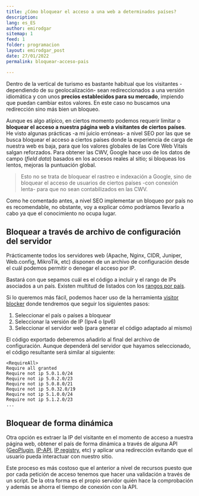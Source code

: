 ```yaml
---
title: ¿Cómo bloquear el acceso a una web a determinados países?
description: 
lang: es_ES
author: emirodgar
sitemap: 1
feed: 1
folder: programacion
layout: emirodgar_post
date: 27/01/2022
permalink: bloquear-acceso-pais

---
```


Dentro de la vertical de turismo es bastante habitual que los visitantes -dependiendo de su geolocalización- sean redireccionados a una versión idiomática y con unos **precios establecidos para su mercado**, impiendo que puedan cambiar estos valores. En este caso no buscamos una redirección sino más bien un bloqueo. 

Aunque es algo atípico, en ciertos momento podemos requerir limitar o **bloquear el acceso a nuestra página web a visitantes de ciertos países**. He visto algunas prácticas -a mi juicio erróneas- a nivel SEO por las que se busca bloquear el acceso a ciertos países donde la experiencia de carga de nuestra web es baja, para que los valores globales de las Core Web Vitals salgan reforzados. Para obtener las CWV, Google hace uso de los datos de campo (*field data*) basados en los accesos reales al sitio; si bloqueas los lentos, mejoras la puntuación global.

> Esto no se trata de bloquear el rastreo e indexación a Google, sino de bloquear el acceso de usuarios de ciertos países -con conexión lenta- para que no sean contabilizados en las CWV. 

Como he comentado antes, a nivel SEO implementar un bloqueo por país no es recomendable, no obstante, voy a explicar cómo podríamos llevarlo a cabo ya que el conocimiento no ocupa lugar.

## Bloquear a través de archivo de configuración del servidor

Prácticamente todos los servidores web (Apache, Nginx, CIDR, Juniper, Web.config, MikroTik, etc) disponen de un archivo de configuración desde el cuál podemos permitir o denegar el acceso por IP. 

Bastará con que sepamos cuál es el código a incluir y el rango de IPs asociados a un país. Existen multitud de listados con los [rangos por país](https://lite.ip2location.com/spain-ip-address-ranges). 

Si lo queremos más fácil, podemos hacer uso de la herramienta [visitor blocker](https://www.ip2location.com/free/visitor-blocker) donde tendremos que seguir los siguientes pasos:

1. Seleccionar el país o países a bloquear
2. Seleccionar la versión de IP (Ipv4 o Ipv6)
3. Seleccionar el servidor web (para generar el código adaptado al mismo)

El código exportado deberemos añadirlo al final del archivo de configuración.
Aunque dependerá del servidor que hayamos seleccionado, el código resultante será similar al siguiente:

    <RequireAll>
    Require all granted
    Require not ip 5.0.1.0/24
    Require not ip 5.0.2.0/23
    Require not ip 5.0.8.0/21
    Require not ip 5.0.32.0/19
    Require not ip 5.1.0.0/24
    Require not ip 5.1.2.0/23
    ... 

## Bloquear de forma dinámica

Otra opción es extraer la IP del visitante en el momento de acceso a nuestra página web, obtener el país de forma dinámica a través de alguna API ([GeoPlugin](http://www.geoplugin.net), [IP-API](https://ip-api.com/), [IP registry](https://ipregistry.co/), etc) y aplicar una redirección evitando que el usuario pueda interactuar con nuestro sitio.

Este proceso es más costoso que el anterior a nivel de recursos puesto que por cada petición de acceso tenemos que hacer una validación a través de un script. De la otra forma es el propio servidor quién hace la comprobación y además se ahorra el tiempo de conexión con la API.
<!--stackedit_data:
eyJoaXN0b3J5IjpbMTcxNjgyNDkwLC00NjYxODg3ODIsNzQzNz
E5NDg4XX0=
-->